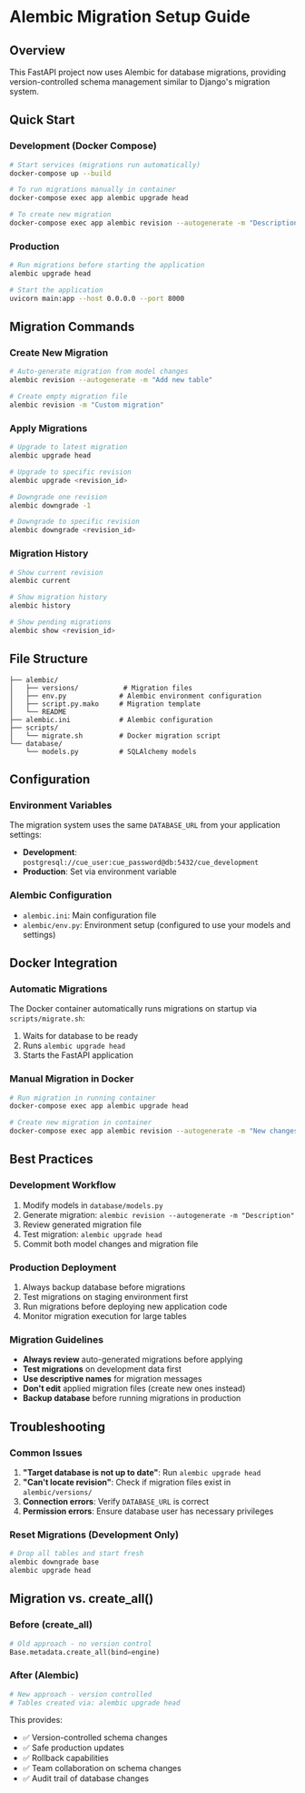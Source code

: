 # Alembic Migration Setup Guide

## Overview
This FastAPI project now uses Alembic for database migrations, providing version-controlled schema management similar to Django's migration system.

## Quick Start

### Development (Docker Compose)
```bash
# Start services (migrations run automatically)
docker-compose up --build

# To run migrations manually in container
docker-compose exec app alembic upgrade head

# To create new migration
docker-compose exec app alembic revision --autogenerate -m "Description of changes"
```

### Production
```bash
# Run migrations before starting the application
alembic upgrade head

# Start the application
uvicorn main:app --host 0.0.0.0 --port 8000
```

## Migration Commands

### Create New Migration
```bash
# Auto-generate migration from model changes
alembic revision --autogenerate -m "Add new table"

# Create empty migration file
alembic revision -m "Custom migration"
```

### Apply Migrations
```bash
# Upgrade to latest migration
alembic upgrade head

# Upgrade to specific revision
alembic upgrade <revision_id>

# Downgrade one revision
alembic downgrade -1

# Downgrade to specific revision
alembic downgrade <revision_id>
```

### Migration History
```bash
# Show current revision
alembic current

# Show migration history
alembic history

# Show pending migrations
alembic show <revision_id>
```

## File Structure
```
├── alembic/
│   ├── versions/           # Migration files
│   ├── env.py             # Alembic environment configuration
│   ├── script.py.mako     # Migration template
│   └── README
├── alembic.ini            # Alembic configuration
├── scripts/
│   └── migrate.sh         # Docker migration script
└── database/
    └── models.py          # SQLAlchemy models
```

## Configuration

### Environment Variables
The migration system uses the same `DATABASE_URL` from your application settings:
- **Development**: `postgresql://cue_user:cue_password@db:5432/cue_development`
- **Production**: Set via environment variable

### Alembic Configuration
- `alembic.ini`: Main configuration file
- `alembic/env.py`: Environment setup (configured to use your models and settings)

## Docker Integration

### Automatic Migrations
The Docker container automatically runs migrations on startup via `scripts/migrate.sh`:
1. Waits for database to be ready
2. Runs `alembic upgrade head`
3. Starts the FastAPI application

### Manual Migration in Docker
```bash
# Run migration in running container
docker-compose exec app alembic upgrade head

# Create new migration in container
docker-compose exec app alembic revision --autogenerate -m "New changes"
```

## Best Practices

### Development Workflow
1. Modify models in `database/models.py`
2. Generate migration: `alembic revision --autogenerate -m "Description"`
3. Review generated migration file
4. Test migration: `alembic upgrade head`
5. Commit both model changes and migration file

### Production Deployment
1. Always backup database before migrations
2. Test migrations on staging environment first
3. Run migrations before deploying new application code
4. Monitor migration execution for large tables

### Migration Guidelines
- **Always review** auto-generated migrations before applying
- **Test migrations** on development data first
- **Use descriptive names** for migration messages
- **Don't edit** applied migration files (create new ones instead)
- **Backup database** before running migrations in production

## Troubleshooting

### Common Issues
1. **"Target database is not up to date"**: Run `alembic upgrade head`
2. **"Can't locate revision"**: Check if migration files exist in `alembic/versions/`
3. **Connection errors**: Verify `DATABASE_URL` is correct
4. **Permission errors**: Ensure database user has necessary privileges

### Reset Migrations (Development Only)
```bash
# Drop all tables and start fresh
alembic downgrade base
alembic upgrade head
```

## Migration vs. create_all()

### Before (create_all)
```python
# Old approach - no version control
Base.metadata.create_all(bind=engine)
```

### After (Alembic)
```python
# New approach - version controlled
# Tables created via: alembic upgrade head
```

This provides:
- ✅ Version-controlled schema changes
- ✅ Safe production updates
- ✅ Rollback capabilities
- ✅ Team collaboration on schema changes
- ✅ Audit trail of database changes

